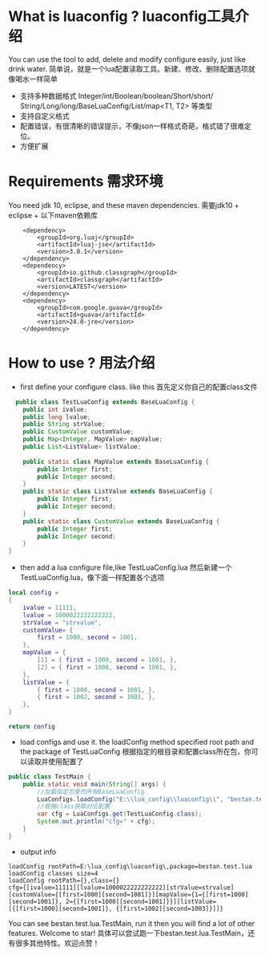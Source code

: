 # What is luaconfig ?  luaconfig工具介绍
You can use the tool to add, delete and modify configure easily, just like drink water.
简单说，就是一个lua配置读取工具。新建、修改、删除配置选项就像喝水一样简单
* 支持多种数据格式 Integer/int/Boolean/boolean/Short/short/
   String/Long/long/BaseLuaConfig/List<T>/map<T1, T2> 等类型
* 支持自定义格式
* 配置错误，有很清晰的错误提示，不像json一样格式奇葩，格式错了很难定位。
* 方便扩展
# Requirements 需求环境
You need jdk 10, eclipse, and these maven dependencies.
需要jdk10 + eclipse + 以下maven依赖库
```
	<dependency>
	    <groupId>org.luaj</groupId>
	    <artifactId>luaj-jse</artifactId>
	    <version>3.0.1</version>
	</dependency>
	<dependency>
	    <groupId>io.github.classgraph</groupId>
	    <artifactId>classgraph</artifactId>
	    <version>LATEST</version>
	</dependency>
	<dependency>
	    <groupId>com.google.guava</groupId>
	    <artifactId>guava</artifactId>
	    <version>24.0-jre</version>
	</dependency>
  ```
# How to use ?  用法介绍
* first define your configure class. like this
  首先定义你自己的配置class文件
```java
  public class TestLuaConfig extends BaseLuaConfig {
	public int ivalue;
	public long lvalue;
	public String strValue;
	public CustomValue customValue;
	public Map<Integer, MapValue> mapValue;
	public List<ListValue> listValue;
	
	public static class MapValue extends BaseLuaConfig {
		public Integer first;
		public Integer second;
	}
	public static class ListValue extends BaseLuaConfig {
		public Integer first;
		public Integer second;
	}
	public static class CustomValue extends BaseLuaConfig {
		public Integer first;
		public Integer second;
	}
}
```
* then add a lua configure file,like TestLuaConfig.lua
 然后新建一个TestLuaConfig.lua，像下面一样配置各个选项
```lua
local config =
{
	ivalue = 11111,
	lvalue = 1000022222222222,
	strValue = "strvalue",
	customValue= {
		first = 1000, second = 1001,
	},
	mapValue = {
		[1] = { first = 1000, second = 1001, },
		[2] = { first = 1000, second = 1001, },
	},
	listValue = {
		{ first = 1000, second = 1001, },
		{ first = 1002, second = 1003, },
	},
}

return config
```
* load configs and use it. the loadConfig method specified root path and the package of TestLuaConfig
根据指定的根目录和配置class所在包，你可以读取并使用配置了
```java
public class TestMain {
	public static void main(String[] args) {
		//加载指定包里的所有BaseLuaConfig
		LuaConfigs.loadConfig("E:\\lua_config\\luaconfig\\", "bestan.test.lua");
		//根据class获取对应配置
		var cfg = LuaConfigs.get(TestLuaConfig.class);
		System.out.println("cfg=" + cfg);
	}
}
```
* output info
```
loadConfig rootPath=E:\lua_config\luaconfig\,package=bestan.test.lua
loadConfig classes size=4
loadConfig rootPath={},class={}
cfg={[ivalue=11111][lvalue=1000022222222222][strValue=strvalue][customValue={[first=1000][second=1001]}][mapValue={1={[first=1000][second=1001]}, 2={[first=1000][second=1001]}}][listValue=[{[first=1000][second=1001]}, {[first=1002][second=1003]}]]}
```

You can see bestan.test.lua.TestMain, run it then you will find a lot of other features. Welcome to star!
具体可以尝试跑一下bestan.test.lua.TestMain，还有很多其他特性。欢迎点赞！
